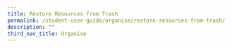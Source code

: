```yaml
---
title: Restore Resources from Trash
permalink: /student-user-guide/organise/restore-resources-from-trash/
description: ""
third_nav_title: Organise
---
```

